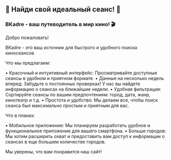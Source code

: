 ## 🎉 Найди свой идеальный сеанс! 🎉

### BKadre - ваш путеводитель в мир кино! 🎬

Добро пожаловать! 

BKadre - это ваш источник для быстрого и удобного поиска киносеансов. 

Что мы предлагаем:

• Красочный и интуитивный интерфейс: Просматривайте доступные сеансы в удобном и приятном формате.
• Данные на несколько недель вперед: Забудьте о постоянных проверках! У нас вы найдете информацию о сеансах на ближайшие недели.
• Удобная фильтрация: Сортируйте сеансы по вашим предпочтениям: город, дата, жанр, кинотеатр и т.д.
• Простота и удобство: Мы делаем все, чтобы поиск сеанса был максимально простым и приятным для вас.


Что в планах:

• Мобильное приложение: Мы планируем разработать удобное и функциональное приложение для вашего смартфона.
• Больше городов: Мы хотим расширить охват и предоставить вам доступ к информации о сеансах в еще большем количестве городов.

Мы уверены, что вам понравится наш сайт!
